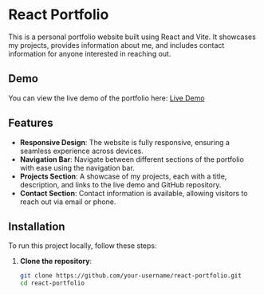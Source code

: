 # React Portfolio

This is a personal portfolio website built using React and Vite. It showcases my projects, provides information about me, and includes contact information for anyone interested in reaching out.

## Demo

You can view the live demo of the portfolio here: [Live Demo](https://your-portfolio-link.netlify.app)

## Features

- **Responsive Design**: The website is fully responsive, ensuring a seamless experience across devices.
- **Navigation Bar**: Navigate between different sections of the portfolio with ease using the navigation bar.
- **Projects Section**: A showcase of my projects, each with a title, description, and links to the live demo and GitHub repository.
- **Contact Section**: Contact information is available, allowing visitors to reach out via email or phone.

## Installation

To run this project locally, follow these steps:

1. **Clone the repository**:
   ```bash
   git clone https://github.com/your-username/react-portfolio.git
   cd react-portfolio
